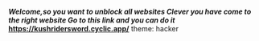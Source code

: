 ***Welcome,so you want to unblock all websites
Clever you have come to the right website
Go to this link and you can do it***
**https://kushridersword.cyclic.app/**
theme: hacker
